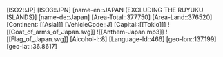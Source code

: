 ﻿---
location: [36.8617,137.199]
type: Country
tags:
- geo/Country

SpocWebEntityId: 26933
isDeleted: false
confidential: public

---
[ISO2::JP]
[ISO3::JPN]
[name-en::JAPAN (EXCLUDING THE RUYUKU ISLANDS)]
[name-de::Japan]
[Area-Total::377750]
[Area-Land::376520]
[Continent::[[Asia]]]
[VehicleCode::J]
[Capital::[[Tokio]]]
![[Coat_of_arms_of_Japan.svg]]
![[Anthem-Japan.mp3]]
![[Flag_of_Japan.svg]]
[Alcohol-l::8]
[Language-Id::466]
[geo-lon::137.199]
[geo-lat::36.8617]

